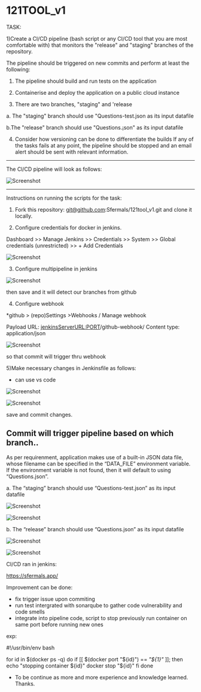 # 121TOOL_v1

TASK:

1)Create a Cl/CD pipeline (bash script or any CI/CD tool that you are most comfortable with) that monitors the "release" and "staging" branches of the repository.

The pipeline should be triggered on new commits and perform at least the following:

1. The pipeline should build and run tests on the application

2. Containerise and deploy the application on a public cloud instance

3. There are two branches, "staging" and 'release 

a. The "staging" branch should use "Questions-test.json as its input
datafile

b.The "release" branch should use "Questions.¡son" as its input datafile


4. Consider how versioning can be done to differentiate the builds If any of the tasks fails at any point, the pipeline should be stopped and an email
alert should be sent with relevant information.

_____________________________________________________________________________________________________

The Cl/CD pipeline will look as follows:

![Screenshot](1.jpg)


_____________________________________________________________________________________________________

Instructions on running the scripts for the task:

1) Fork this repository: git@github.com:Sfermals/121tool_v1.git and clone it locally. 




2) Configure credentials for docker in jenkins.

Dashboard >> Manage Jenkins >> Credentials >> System >> Global credentials (unrestricted) >> + Add Credentials

![Screenshot](dockercreds.png)






3) Configure multipipeline in jenkins

![Screenshot](jenkins1.png)

then save and it will detect our branches from github






4) Configure webhook

*github > (repo)Settings >Webhooks / Manage webhook

Payload URL: <jenkinsServerURL:PORT>/github-webhook/
Content type: application/json

![Screenshot](git1.png)

so that commit will trigger thru webhook









5)Make necessary changes in Jenkinsfile as follows: 
* can use vs code 

![Screenshot](vs1.png)

![Screenshot](vs2.png)

save and commit changes.  



## Commit will trigger pipeline based on which branch..


As per requirenment, application makes use of a built-in JSON data file, whose filename can be
specified in the “DATA_FILE” environment variable. If the environment variable is not
found, then it will default to using “Questions.json”.


a. The “staging” branch should use “Questions-test.json” as its input
datafile

![Screenshot](s.png)



![Screenshot](quest-test.png)







b. The “release” branch should use “Questions.json” as its input datafile

![Screenshot](r.png)



![Screenshot](ques.png)

CI/CD ran in jenkins:

https://sfermals.app/


Improvement can be done: 

- fix trigger issue upon commiting
- run test intergrated with sonarqube to gather code vulnerability and code smells
- integrate into pipeline code, script to stop previously run container on same port before running new ones

exp: 

#!/usr/bin/env bash

for id in $(docker ps -q)
do
    if [[ $(docker port "${id}") == *"${1}"* ]]; then
        echo "stopping container ${id}"
        docker stop "${id}"
    fi
done


- To be continue as more and more experience and knowledge learned. Thanks.
